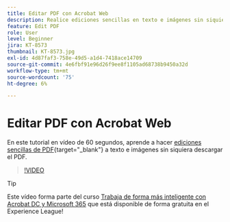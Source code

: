 ```yaml
---
title: Editar PDF con Acrobat Web
description: Realice ediciones sencillas en texto e imágenes sin siquiera descargar el PDF
feature: Edit PDF
role: User
level: Beginner
jira: KT-8573
thumbnail: KT-8573.jpg
exl-id: 4d87faf3-758e-49d5-a1d4-7418ace14709
source-git-commit: 4e6fbf91e96d26f9ee8f1105ad68738b9450a32d
workflow-type: tm+mt
source-wordcount: '75'
ht-degree: 6%

---
```


# Editar PDF con Acrobat Web

En este tutorial en vídeo de 60 segundos, aprende a hacer [ediciones sencillas de PDF](https://www.adobe.com/es/acrobat/online/pdf-editor.html){target="_blank"} a texto e imágenes sin siquiera descargar el PDF.

>[!VIDEO](https://video.tv.adobe.com/v/336362?quality=12&learn=on&hidetitle=true)

>[!TIP]
>
>Este vídeo forma parte del curso [Trabaja de forma más inteligente con Acrobat DC y Microsoft 365](https://experienceleague.adobe.com/?recommended=Acrobat-U-1-2021.microsoft365) que está disponible de forma gratuita en el Experience League!

